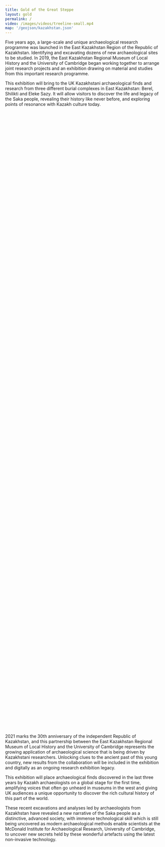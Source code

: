 ```yaml
---
title: Gold of the Great Steppe
layout: gold
permalink: /
video: /images/videos/treeline-small.mp4
map: '/geojson/kazakhstan.json'
---
```

Five years ago, a large-scale and unique archaeological research programme was launched  in the East Kazakhstan Region of the Republic of Kazakhstan. Identifying and excavating dozens of new archaeological sites to be studied. In 2019, the East Kazakhstan Regional Museum of Local History and the University of Cambridge began working together to arrange joint research projects and an exhibition drawing on material and studies from this important research programme.

This exhibition will bring to the UK Kazakhstani archaeological finds and research from three different burial complexes in East Kazakhstan: Berel, Shilikti and Eleke Sazy. It will allow visitors to discover the life and legacy of the Saka people, revealing their history like never before, and exploring points of resonance with Kazakh culture today.

<div class="mb-3 mt-3" id="map-stan">
  <div id="map" style="width: 100%; height: 50vh;"></div>
</div>


2021 marks the 30th anniversary of the independent Republic of Kazakhstan, and this partnership between the East Kazakhstan Regional Museum of Local History and the University of Cambridge represents the growing application of archaeological science that is being driven by Kazakhstani researchers. Unlocking clues to the ancient past of this young country, new results from the collaboration will be included in the exhibition and digitally as an ongoing research exhibition legacy.

This exhibition will place archaeological finds discovered in the last three years by Kazakh archaeologists on a global stage for the first time, amplifying voices that often go unheard in museums in the west and giving UK audiences a unique opportunity to discover the rich cultural history of this part of the world.

These recent excavations and analyses led by archaeologists from Kazakhstan have revealed a new narrative of the Saka people as a distinctive, advanced society, with immense technological skill which is still being uncovered as modern archaeological methods enable scientists at the McDonald Institute for Archaeological Research, University of Cambridge, to uncover new secrets held by these wonderful artefacts using the latest non-invasive technology.
